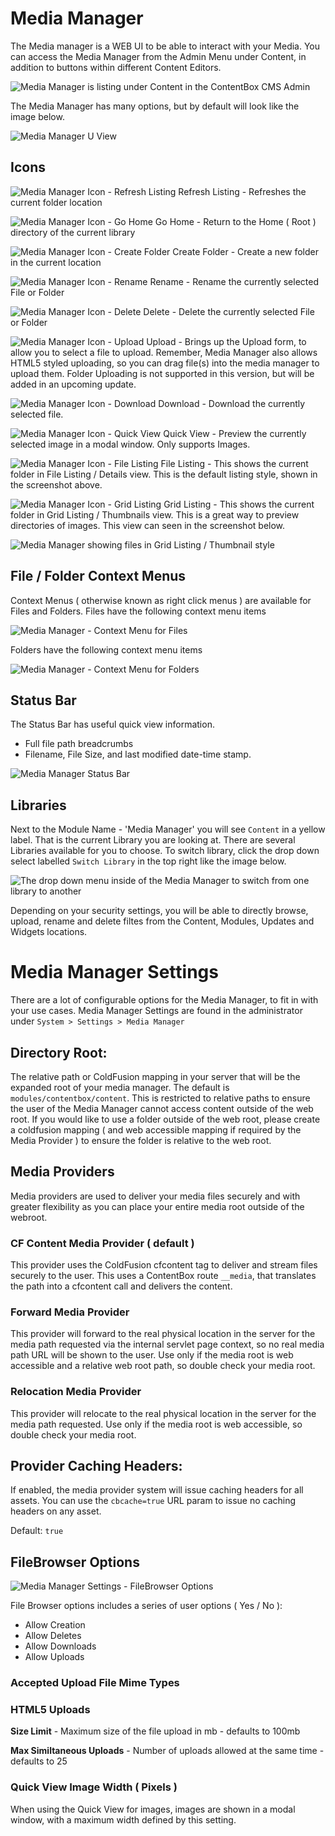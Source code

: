 # Media Manager

The Media manager is a WEB UI to be able to interact with your Media. You can access the Media Manager from the Admin Menu under Content, in addition to buttons within different Content Editors.

![Media Manager is listing under Content in the ContentBox CMS Admin](/assets/cbcms_mediamanager_menu.jpg)

The Media Manager has many options, but by default will look like the image below.

![Media Manager U View](/assets/cbcms_mediamanager_view1.jpg)

## Icons

![Media Manager Icon - Refresh Listing](/assets/cbcms_mediamanager_icon_refresh.jpg) Refresh Listing - Refreshes the current folder location

![Media Manager Icon - Go Home](/assets/cbcms_mediamanager_icon_home.jpg) Go Home - Return to the Home ( Root ) directory of the current library

![Media Manager Icon - Create Folder](/assets/cbcms_mediamanager_icon_create.jpg) Create Folder - Create a new folder in the current location

![Media Manager Icon - Rename](/assets/cbcms_mediamanager_icon_rename.jpg) Rename - Rename the currently selected File or Folder

![Media Manager Icon - Delete](/assets/cbcms_mediamanager_icon_delete.jpg) Delete - Delete the currently selected File or Folder

![Media Manager Icon - Upload](/assets/cbcms_mediamanager_icon_upload.jpg) Upload - Brings up the Upload form, to allow you to select a file to upload. Remember, Media Manager also allows HTML5 styled uploading, so you can drag file(s) into the media manager to upload them. Folder Uploading is not supported in this version, but will be added in an upcoming update.

![Media Manager Icon - Download](/assets/cbcms_mediamanager_icon_download.jpg) Download - Download the currently selected file. 

![Media Manager Icon - Quick View](/assets/cbcms_mediamanager_icon_quickview.jpg) Quick View - Preview the currently selected image in a modal window. Only supports Images.

![Media Manager Icon - File Listing](/assets/cbcms_mediamanager_icon_filelisting.jpg) File Listing - This shows the current folder in File Listing / Details view. This is the default listing style, shown in the screenshot above.

![Media Manager Icon - Grid Listing](/assets/cbcms_mediamanager_icon_gridlisting.jpg) Grid Listing - This shows the current folder in Grid Listing / Thumbnails view. This is a great way to preview directories of images. This view can seen in the screenshot below.

![Media Manager showing files in Grid Listing / Thumbnail style](/assets/cbcms_mediamanager_view2.jpg)

## File / Folder Context Menus

Context Menus ( otherwise known as right click menus ) are available for Files and Folders. Files have the following context menu items

![Media Manager - Context Menu for Files](/assets/cbcms_mediamanager_file_contextmenu.jpg)

Folders have the following context menu items

![Media Manager - Context Menu for Folders](/assets/cbcms_mediamanager_folder_contextmenu.jpg)

## Status Bar

The Status Bar has useful quick view information.

- Full file path breadcrumbs
- Filename, File Size, and last modified date-time stamp.

![Media Manager Status Bar](/assets/cbcms_mediamanager_statusbar.jpg)

## Libraries

Next to the Module Name - 'Media Manager' you will see `Content` in a yellow label. That is the current Library you are looking at. There are several Libraries available for you to choose. To switch library, click the drop down select labelled `Switch Library` in the top right like the image below.

![The drop down menu inside of the Media Manager to switch from one library to another](/assets/cbcms_mediamanager_switch.jpg)

Depending on your security settings, you will be able to directly browse, upload, rename and delete filtes from the Content, Modules, Updates and Widgets locations.

# Media Manager Settings

There are a lot of configurable options for the Media Manager, to fit in with your use cases.  Media Manager Settings are found in the administrator under `System > Settings > Media Manager`

## Directory Root:

The relative path or ColdFusion mapping in your server that will be the expanded root of your media manager. The default is `modules/contentbox/content`. This is restricted to relative paths to ensure the user of the Media Manager cannot access content outside of the web root. If you would like to use a folder outside of the web root, please create a coldfusion mapping ( and web accessible mapping if required by the Media Provider ) to ensure the folder is relative to the web root.

## Media Providers

Media providers are used to deliver your media files securely and with greater flexibility as you can place your entire media root outside of the webroot.

### CF Content Media Provider ( default )

This provider uses the ColdFusion cfcontent tag to deliver and stream files securely to the user. This uses a ContentBox route `__media`, that translates the path into a cfcontent call and delivers the content.

### Forward Media Provider

This provider will forward to the real physical location in the server for the media path requested via the internal servlet page context, so no real media path URL will be shown to the user. Use only if the media root is web accessible and a relative web root path, so double check your media root. 

### Relocation Media Provider

This provider will relocate to the real physical location in the server for the media path requested. Use only if the media root is web accessible, so double check your media root. 

## Provider Caching Headers:

If enabled, the media provider system will issue caching headers for all assets. You can use the `cbcache=true` URL param to issue no caching headers on any asset. 

Default: `true`

## FileBrowser Options

![Media Manager Settings - FileBrowser Options](/assets/cbcms_mediamanager_settings_bottom.jpg)

File Browser options includes a series of user options ( Yes / No ):

- Allow Creation
- Allow Deletes
- Allow Downloads
- Allow Uploads

### Accepted Upload File Mime Types

### HTML5 Uploads

**Size Limit** - Maximum size of the file upload in mb - defaults to 100mb

**Max Similtaneous Uploads** - Number of uploads allowed at the same time - defaults to 25

### Quick View Image Width ( Pixels )

When using the Quick View for images, images are shown in a modal window, with a maximum width defined by this setting. 




